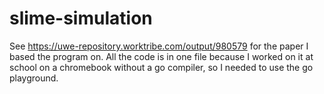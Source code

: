 # slime-simulation
See https://uwe-repository.worktribe.com/output/980579 for the paper I based the program on.
All the code is in one file because I worked on it at school on a chromebook without a go compiler, so I needed to use the go playground.
